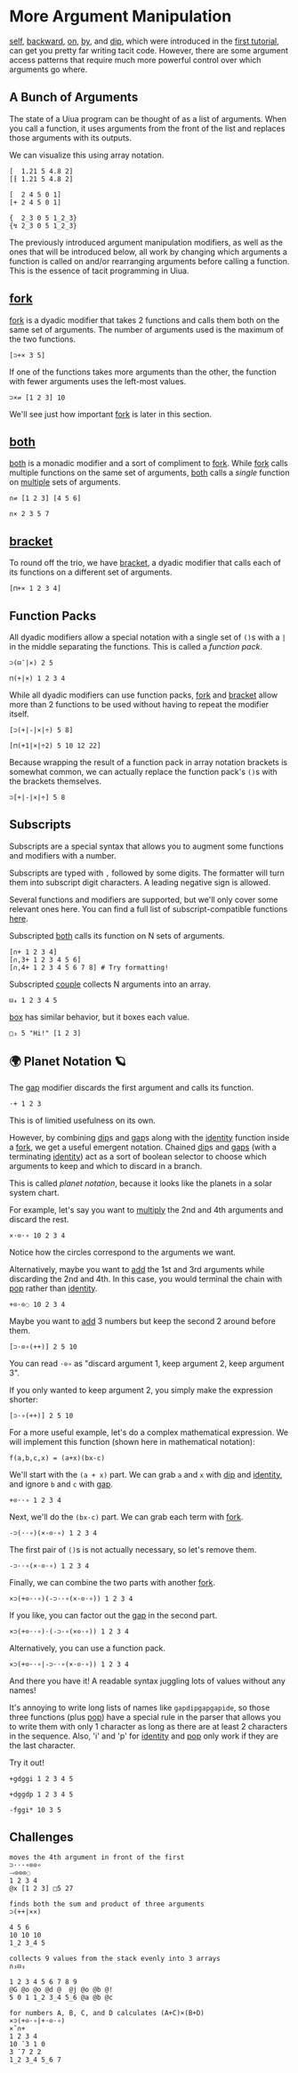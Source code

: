 # More Argument Manipulation

[self](), [backward](), [on](), [by](), and [dip](), which were introduced in the [first tutorial](</new-tutorial/Basic Data Manipulation#Manipulating-Data-with-Modifiers>), can get you pretty far writing tacit code. However, there are some argument access patterns that require much more powerful control over which arguments go where.

## A Bunch of Arguments

The state of a Uiua program can be thought of as a list of arguments. When you call a function, it uses arguments from the front of the list and replaces those arguments with its outputs.

We can visualize this using array notation.

```uiua
[  1.21 5 4.8 2]
[⁅ 1.21 5 4.8 2]
```

```uiua
[  2 4 5 0 1]
[+ 2 4 5 0 1]
```

```uiua
{  2_3 0 5 1_2_3}  
{↯ 2_3 0 5 1_2_3}
```

The previously introduced argument manipulation modifiers, as well as the ones that will be introduced below, all work by changing which arguments a function is called on and/or rearranging arguments before calling a function. This is the essence of tacit programming in Uiua.

## [fork]()

[fork]() is a dyadic modifier that takes 2 functions and calls them both on the same set of arguments. The number of arguments used is the maximum of the two functions.

```uiua
[⊃+× 3 5]
```

If one of the functions takes more arguments than the other, the function with fewer arguments uses the left-most values.

```uiua
⊃×⇌ [1 2 3] 10
```

We'll see just how important [fork]() is later in this section.

## [both]()

[both]() is a monadic modifier and a sort of compliment to [fork](). While [fork]() calls multiple functions on the same set of arguments, [both]() calls a *single* function on [multiple]() sets of arguments.

```uiua
∩⇌ [1 2 3] [4 5 6]
```

```uiua
∩× 2 3 5 7
```

## [bracket]()

To round off the trio, we have [bracket](), a dyadic modifier that calls each of its functions on a different set of arguments.

```uiua
[⊓+× 1 2 3 4]
```

## Function Packs

All dyadic modifiers allow a special notation with a single set of `()`s with a `|` in the middle separating the functions. This is called a *function pack*.

```uiua
⊃(⊟¯|×) 2 5
```

```uiua
⊓(+|×) 1 2 3 4
```

While all dyadic modifiers can use function packs, [fork]() and [bracket]() allow more than 2 functions to be used without having to repeat the modifier itself.

```uiua
[⊃(+|-|×|÷) 5 8]
```

```uiua
[⊓(+1|×|÷2) 5 10 12 22]
```

Because wrapping the result of a function pack in array notation brackets is somewhat common, we can actually replace the function pack's `()`s with the brackets themselves.

```uiua
⊃[+|-|×|÷] 5 8
```

## Subscripts

Subscripts are a special syntax that allows you to augment some functions and modifiers with a number.

Subscripts are typed with `,` followed by some digits. The formatter will turn them into subscript digit characters. A leading negative sign is allowed.

Several functions and modifiers are supported, but we'll only cover some relevant ones here. You can find a full list of subscript-compatible functions [here](/docs/subscripts).

Subscripted [both]() calls its function on N sets of arguments.

```uiua
[∩+ 1 2 3 4]
[∩,3+ 1 2 3 4 5 6]
[∩,4+ 1 2 3 4 5 6 7 8] # Try formatting!
```

Subscripted [couple]() collects N arguments into an array.

```uiua
⊟₄ 1 2 3 4 5
```

[box]() has similar behavior, but it boxes each value.

```uiua
□₃ 5 "Hi!" [1 2 3]
```

## 🌍 Planet Notation 🪐

The [gap]() modifier discards the first argument and calls its function.

```uiua
⋅+ 1 2 3
```

This is of limitied usefulness on its own.

However, by combining [dip]()s and [gap]()s along with the [identity]() function inside a [fork](), we get a useful emergent notation. Chained [dip]()s and [gaps]() (with a terminating [identity]()) act as a sort of boolean selector to choose which arguments to keep and which to discard in a branch.

This is called *planet notation*, because it looks like the planets in a solar system chart.

For example, let's say you want to [multiply]() the 2nd and 4th arguments and discard the rest.

```uiua
×⋅⊙⋅∘ 10 2 3 4
```

Notice how the circles correspond to the arguments we want.

Alternatively, maybe you want to [add]() the 1st and 3rd arguments while discarding the 2nd and 4th. In this case, you would terminal the chain with [pop]() rather than [identity]().

```uiua
+⊙⋅⊙◌ 10 2 3 4
```

Maybe you want to [add]() 3 numbers but keep the second 2 around before them.

```uiua
[⊃⋅⊙∘(++)] 2 5 10
```

You can read `⋅⊙∘` as "discard argument 1, keep argument 2, keep argument 3".

If you only wanted to keep argument 2, you simply make the expression shorter:

```uiua
[⊃⋅∘(++)] 2 5 10
```

For a more useful example, let's do a complex mathematical expression. We will implement this function (shown here in mathematical notation):

```not uiua
f(a,b,c,x) = (a+x)(bx-c)
```

We'll start with the `(a + x)` part. We can grab `a` and `x` with [dip]() and [identity](), and ignore `b` and `c` with [gap]().

```uiua
+⊙⋅⋅∘ 1 2 3 4
```

Next, we'll do the `(bx-c)` part. We can grab each term with [fork]().

```uiua
-⊃(⋅⋅∘)(×⋅⊙⋅∘) 1 2 3 4
```

The first pair of `()`s is not actually necessary, so let's remove them.

```uiua
-⊃⋅⋅∘(×⋅⊙⋅∘) 1 2 3 4
```

Finally, we can combine the two parts with another [fork]().

```uiua
×⊃(+⊙⋅⋅∘)(-⊃⋅⋅∘(×⋅⊙⋅∘)) 1 2 3 4
```

If you like, you can factor out the [gap]() in the second part.

```uiua
×⊃(+⊙⋅⋅∘)⋅(-⊃⋅∘(×⊙⋅∘)) 1 2 3 4
```

Alternatively, you can use a function pack.

```uiua
×⊃(+⊙⋅⋅∘|-⊃⋅⋅∘(×⋅⊙⋅∘)) 1 2 3 4
```

And there you have it! A readable syntax juggling lots of values without any names!

It's annoying to write long lists of names like `gapdipgapgapide`, so those three functions (plus [pop]()) have a special rule in the parser that allows you to write them with only 1 character as long as there are at least 2 characters in the sequence. Also, 'i' and 'p' for [identity]() and [pop]() only work if they are the last character.

Try it out!

```uiua
+gdggi 1 2 3 4 5
```
```uiua
+dggdp 1 2 3 4 5
```
```uiua
-fggi* 10 3 5
```

## Challenges

```challenge
moves the 4th argument in front of the first
⊃⋅⋅⋅∘⊙⊙∘
⤙⊙⊙⊙◌
1 2 3 4
@x [1 2 3] □5 27
```

```challenge
finds both the sum and product of three arguments
⊃(++|××)

4 5 6
10 10 10
1_2 3_4 5
```

```challenge
collects 9 values from the stack evenly into 3 arrays
∩₃⊟₃

1 2 3 4 5 6 7 8 9
@G @o @o @d @  @j @o @b @!
5 0 1 1_2 3_4 5_6 @a @b @c
```

```challenge
for numbers A, B, C, and D calculates (A+C)×(B+D)
×⊃(+⊙⋅∘|+⋅⊙⋅∘)
×˜∩+
1 2 3 4
10 ¯3 1 0
3 ¯7 2 2
1_2 3_4 5_6 7
```